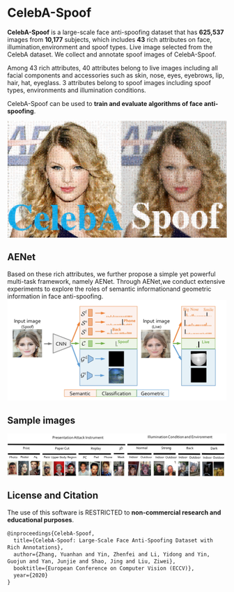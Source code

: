 # CelebA-Spoof
**CelebA-Spoof** is a large-scale face anti-spoofing dataset that has **625,537** images from **10,177** subjects, which includes **43** rich attributes on face, illumination,environment and spoof types. Live image selected from the CelebA dataset. We collect and annotate spoof images of CelebA-Spoof.

Among 43 rich attributes, 40 attributes belong to live images including all facial components and accessories such as skin, nose, eyes, eyebrows,  lip, hair, hat, eyeglass. 3 attributes belong to spoof images including spoof types, environments and  illumination conditions.

CelebA-Spoof  can be used to **train and evaluate algorithms of face anti-spoofing**.

![fig1_compressed-1](fig/github3_2_1.png)

## AENet

Based on these rich attributes, we further propose a simple yet powerful multi-task framework, namely AENet. Through AENet,we conduct extensive experiments to explore the roles of semantic informationand geometric information in face anti-spoofing.
![CNN4-1](fig/CNN4-1.jpg)

## Sample images
![attribute stastic-1](fig/attribute_stastic-1.jpg)

## License and Citation
The use of this software is RESTRICTED to **non-commercial research and educational purposes**.
```
@inproceedings{CelebA-Spoof,
  title={CelebA-Spoof: Large-Scale Face Anti-Spoofing Dataset with Rich Annotations},
  author={Zhang, Yuanhan and Yin, Zhenfei and Li, Yidong and Yin, Guojun and Yan, Junjie and Shao, Jing and Liu, Ziwei},
  booktitle={European Conference on Computer Vision (ECCV)},
  year={2020}
}
```
